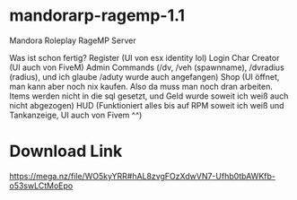 # mandorarp-ragemp-1.1
Mandora Roleplay RageMP Server

Was ist schon fertig?
Register (UI von esx identity lol)
Login
Char Creator (UI auch von FiveM)
Admin Commands (/dv, /veh (spawnname), /dvradius (radius), und ich glaube /aduty wurde auch angefangen)
Shop (UI öffnet, man kann aber noch nix kaufen. Also da muss man noch dran arbeiten. Items werden nicht in die sql gesetzt, und Geld wurde soweit ich weiß auch nicht abgezogen)
HUD (Funktioniert alles bis auf RPM soweit ich weiß und Tankanzeige, UI auch von Fivem ^^)

# Download Link

https://mega.nz/file/WO5kyYRR#hAL8zvgFOzXdwVN7-Ufhb0tbAWKfb-o53swLCtMoEpo
